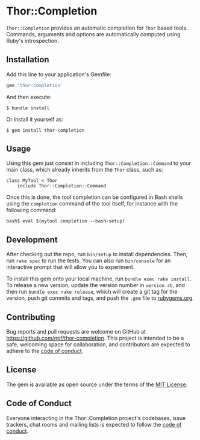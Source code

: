 # Thor::Completion

`Thor::Completion` provides an automatic completion for `Thor` based tools. Commands, arguments and options are automatically computed using Ruby's introspection.

## Installation

Add this line to your application's Gemfile:

```ruby
gem 'thor-completion'
```

And then execute:

    $ bundle install

Or install it yourself as:

    $ gem install thor-completion

## Usage

Using this gem just consist in including `Thor::Completion::Command` to your main class, which already inherits from the `Thor` class, such as:
```
class MyTool < Thor
    include Thor::Completion::Command
```

Once this is done, the tool completion can be configured in Bash shells using the `completion` command of the tool itself, for instance with the following command:
```
bash$ eval $(mytool completion --bash-setup)
```

## Development

After checking out the repo, run `bin/setup` to install dependencies. Then, run `rake spec` to run the tests. You can also run `bin/console` for an interactive prompt that will allow you to experiment.

To install this gem onto your local machine, run `bundle exec rake install`. To release a new version, update the version number in `version.rb`, and then run `bundle exec rake release`, which will create a git tag for the version, push git commits and tags, and push the `.gem` file to [rubygems.org](https://rubygems.org).

## Contributing

Bug reports and pull requests are welcome on GitHub at https://github.com/npf/thor-completion. This project is intended to be a safe, welcoming space for collaboration, and contributors are expected to adhere to the [code of conduct](https://github.com/npf/thor-completion/blob/master/CODE_OF_CONDUCT.md).


## License

The gem is available as open source under the terms of the [MIT License](https://opensource.org/licenses/MIT).

## Code of Conduct

Everyone interacting in the Thor::Completion project's codebases, issue trackers, chat rooms and mailing lists is expected to follow the [code of conduct](https://github.com/npf/thor-completion/blob/master/CODE_OF_CONDUCT.md).
